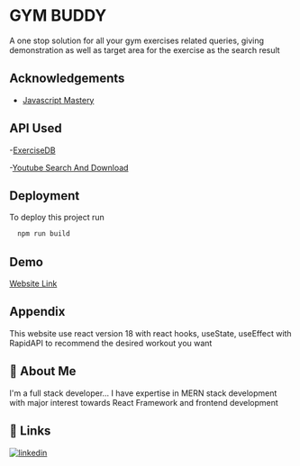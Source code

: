 # GYM BUDDY

A one stop solution for all your gym exercises related queries,
giving demonstration as well as target area for the exercise as the search result

## Acknowledgements

- [Javascript Mastery](https://www.youtube.com/c/JavaScriptMastery)

## API Used

-[ExerciseDB](https://rapidapi.com/justin-WFnsXH_t6/api/exercisedb/)

-[Youtube Search And Download](https://rapidapi.com/h0p3rwe/api/youtube-search-and-download/)

## Deployment

To deploy this project run

```bash
  npm run build
```

## Demo

[Website Link](https://gym-buddy18.netlify.app/)

## Appendix

This website use react version 18 with react hooks, useState, useEffect with RapidAPI to recommend the desired workout you want

## 🚀 About Me

I'm a full stack developer...
I have expertise in MERN stack development with major interest towards React Framework and frontend development

## 🔗 Links

[![linkedin](https://img.shields.io/badge/linkedin-0A66C2?style=for-the-badge&logo=linkedin&logoColor=white)](https://www.linkedin.com/in/ashutosh-gaggar-614320192/)

